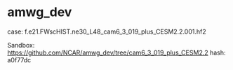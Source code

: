 # amwg_dev
case:
f.e21.FWscHIST.ne30_L48_cam6_3_019_plus_CESM2.2.001.hf2

Sandbox:
https://github.com/NCAR/amwg_dev/tree/cam6_3_019_plus_CESM2.2
hash: a0f77dc
